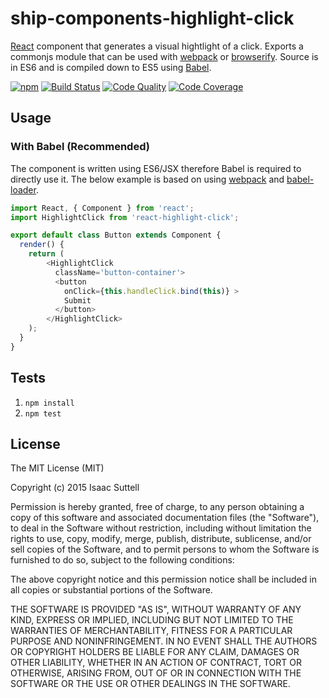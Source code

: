 # ship-components-highlight-click
[React](http://facebook.github.io/react/) component that generates a visual hightlight of a click. Exports a commonjs module that can be used with [webpack](http://webpack.github.io/) or [browserify](http://browserify.org/). Source is in ES6 and is compiled down to ES5 using [Babel](https://babeljs.io/).

[![npm](https://img.shields.io/npm/v/ship-components-highlight-click.svg?maxAge=2592000)](https://www.npmjs.com/package/ship-components-highlight-click)
[![Build Status](http://img.shields.io/travis/ship-components/ship-components-highlight-click/master.svg?style=flat)](https://travis-ci.org/ship-components/ship-components-highlight-click)
[![Code Quality](https://img.shields.io/codeclimate/github/ship-components/ship-components-highlight-click.svg?style=flat)](https://codeclimate.com/github/ship-components/ship-components-highlight-click)
[![Code Coverage](https://img.shields.io/codeclimate/coverage/github/ship-components/ship-components-highlight-click.svg?style=flat)](https://codeclimate.com/github/ship-components/ship-components-highlight-click)

## Usage

### With Babel (Recommended)
The component is written using ES6/JSX therefore Babel is required to directly use it. The below example is based on using [webpack](http://webpack.github.io/) and [babel-loader](https://github.com/babel/babel-loader).
```js
import React, { Component } from 'react';
import HighlightClick from 'react-highlight-click';

export default class Button extends Component {
  render() {
    return (
        <HighlightClick
          className='button-container'>
          <button
            onClick={this.handleClick.bind(this)} >
            Submit
          </button>
        </HighlightClick>
    );
  }
}
```

## Tests

1. `npm install`
2. `npm test`

## License
The MIT License (MIT)

Copyright (c) 2015 Isaac Suttell

Permission is hereby granted, free of charge, to any person obtaining a copy
of this software and associated documentation files (the "Software"), to deal
in the Software without restriction, including without limitation the rights
to use, copy, modify, merge, publish, distribute, sublicense, and/or sell
copies of the Software, and to permit persons to whom the Software is
furnished to do so, subject to the following conditions:

The above copyright notice and this permission notice shall be included in all
copies or substantial portions of the Software.

THE SOFTWARE IS PROVIDED "AS IS", WITHOUT WARRANTY OF ANY KIND, EXPRESS OR
IMPLIED, INCLUDING BUT NOT LIMITED TO THE WARRANTIES OF MERCHANTABILITY,
FITNESS FOR A PARTICULAR PURPOSE AND NONINFRINGEMENT. IN NO EVENT SHALL THE
AUTHORS OR COPYRIGHT HOLDERS BE LIABLE FOR ANY CLAIM, DAMAGES OR OTHER
LIABILITY, WHETHER IN AN ACTION OF CONTRACT, TORT OR OTHERWISE, ARISING FROM,
OUT OF OR IN CONNECTION WITH THE SOFTWARE OR THE USE OR OTHER DEALINGS IN THE
SOFTWARE.

